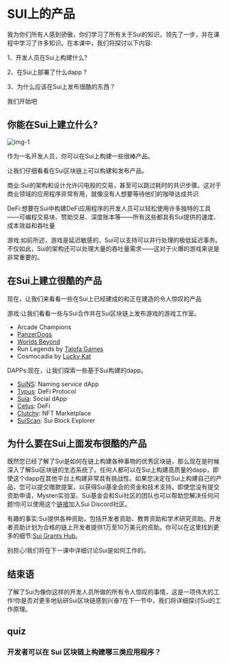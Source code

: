 # SUI上的产品

我为你们所有人感到骄傲，你们学习了所有关于Sui的知识，领先了一步，并在课程中学习了许多知识。在本课中，我们将探讨以下内容:

1、开发人员在Sui上构建什么?

2、在Sui上部署了什么dapp ?

3、为什么应该在Sui上发布很酷的东西？

我们开始吧

## 你能在Sui上建立什么?

![img-1](https://github.com/0xmetaschool/Learning-Projects/blob/main/assests_for_all/assets_for_sui_c1/Dope%20Stuff%20on%20Sui/image.png?raw=true)

作为一名开发人员，你可以在Sui上构建一些很棒产品。

让我们仔细看看在Sui区块链上可以构建和发布产品。

商业:Sui的架构和设计允许闪电般的交易，甚至可以跳过耗时的共识步骤。这对于商业领域的应用程序非常有用，就像没有人想要等待他们的咖啡达成共识

DeFi:想要在Sui中构建DeFi应用程序的开发人员可以轻松使用许多独特的工具——可编程交易块、赞助交易、深度账本等——所有这些都具有Sui提供的速度、成本效益和吞吐量

游戏:如前所述，游戏是延迟敏感的，Sui可以支持可以并行处理的极低延迟事务。不仅如此，Sui的架构还可以处理大量的吞吐量需求——这对于火爆的游戏来说是非常重要的。

## 在Sui上建立很酷的产品

现在，让我们来看看一些在Sui上已经建成的和正在建造的令人惊叹的产品

游戏:让我们看看一些与Sui合作并在Sui区块链上发布游戏的游戏工作室。

- Arcade Champions
- [PanzerDogs](https://play.panzerdogs.io/)
- [Worlds Beyond](https://worldsbeyondnft.com/)
- Run Legends by [Talofa Games](https://www.talofagames.com/)
- Cosmocadia by [Lucky Kat](https://www.lucky-kat.com/)

DAPPs:现在，让我们探索一些基于Sui构建的dapp。

- [SuiNS](https://suins.io/): Naming service dApp
- [Typus](https://typus.finance/): DeFi Protocol
- [Suia](https://suia.io/): Social dApp
- [Cetus](https://www.cetus.zone/): DeFi
- [Clutchy](https://clutchy.io/marketplace): NFT Marketplace
- [SuiScan](https://suiscan.xyz/mainnet/home): Sui Block Explorer



## 为什么要在Sui上面发布很酷的产品

既然您已经了解了Sui是如何在链上构建各种事物的优秀区块链，那么现在是时候深入了解Sui区块链的生态系统了。任何人都可以在Sui上构建高质量的dapp，即使这个dapp在其他平台上构建非常具有挑战性。如果您决定在Sui上构建自己的产品，您可以提交赠款提案，以获得Sui基金会的资金和技术支持。即使您没有提交资助申请，Mysten实验室、Sui基金会和Sui社区的团队也可以帮助您解决任何问题!你可以使用这个[链接](https://discord.com/invite/sui)加入Sui Discord社区。

有趣的事实:Sui提供各种资助，包括开发者资助、教育资助和学术研究资助。开发者资助计划为合格的链上开发者提供1万至10万美元的资助。你可以在这里找到更多的细节:[Sui Grants Hub](https://sui.io/grants-hub)。

别担心!我们将在下一课中详细讨论Sui是如何工作的。

## 结束语

了解了Sui为像你这样的开发人员所做的所有令人惊叹的事情，这是一项伟大的工作!你是否对更多地钻研Sui区块链感到兴奋?在下一节中，我们将详细探讨Sui的工作原理。





## quiz

### 开发者可以在 Sui 区块链上构建哪三类应用程序？
